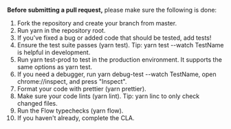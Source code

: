 **Before submitting a pull request,** please make sure the following is done:

1. Fork the repository and create your branch from master.
2. Run yarn in the repository root.
3. If you've fixed a bug or added code that should be tested, add tests!
4. Ensure the test suite passes (yarn test). Tip: yarn test --watch TestName is helpful in development.
5. Run yarn test-prod to test in the production environment. It supports the same options as yarn test.
6. If you need a debugger, run yarn debug-test --watch TestName, open chrome://inspect, and press "Inspect".
7. Format your code with prettier (yarn prettier).
8. Make sure your code lints (yarn lint). Tip: yarn linc to only check changed files.
9. Run the Flow typechecks (yarn flow).
10. If you haven't already, complete the CLA.